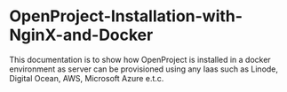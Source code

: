 # OpenProject-Installation-with-NginX-and-Docker
This documentation is to show how OpenProject is installed in a docker environment as server can be provisioned using any Iaas such as Linode, Digital Ocean, AWS, Microsoft Azure e.t.c.
